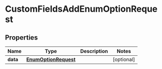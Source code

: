 

# CustomFieldsAddEnumOptionRequest


## Properties

| Name | Type | Description | Notes |
|------------ | ------------- | ------------- | -------------|
|**data** | [**EnumOptionRequest**](EnumOptionRequest.md) |  |  [optional] |



